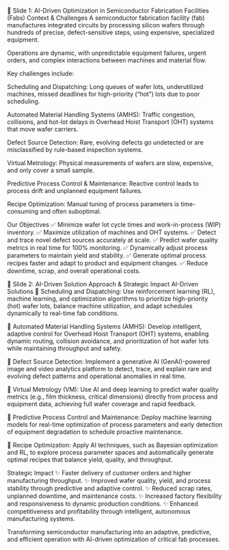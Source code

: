 🌟 Slide 1: AI-Driven Optimization in Semiconductor Fabrication Facilities (Fabs)
Context & Challenges
A semiconductor fabrication facility (fab) manufactures integrated circuits by processing silicon wafers through hundreds of precise, defect-sensitive steps, using expensive, specialized equipment.

Operations are dynamic, with unpredictable equipment failures, urgent orders, and complex interactions between machines and material flow.

Key challenges include:

Scheduling and Dispatching: Long queues of wafer lots, underutilized machines, missed deadlines for high-priority (“hot”) lots due to poor scheduling.

Automated Material Handling Systems (AMHS): Traffic congestion, collisions, and hot-lot delays in Overhead Hoist Transport (OHT) systems that move wafer carriers.

Defect Source Detection: Rare, evolving defects go undetected or are misclassified by rule-based inspection systems.

Virtual Metrology: Physical measurements of wafers are slow, expensive, and only cover a small sample.

Predictive Process Control & Maintenance: Reactive control leads to process drift and unplanned equipment failures.

Recipe Optimization: Manual tuning of process parameters is time-consuming and often suboptimal.

Our Objectives
✅ Minimize wafer lot cycle times and work-in-process (WIP) inventory.
✅ Maximize utilization of machines and OHT systems.
✅ Detect and trace novel defect sources accurately at scale.
✅ Predict wafer quality metrics in real time for 100% monitoring.
✅ Dynamically adjust process parameters to maintain yield and stability.
✅ Generate optimal process recipes faster and adapt to product and equipment changes.
✅ Reduce downtime, scrap, and overall operational costs.










🌟 Slide 2: AI-Driven Solution Approach & Strategic Impact
AI-Driven Solutions
📌 Scheduling and Dispatching: Use reinforcement learning (RL), machine learning, and optimization algorithms to prioritize high-priority (hot) wafer lots, balance machine utilization, and adapt schedules dynamically to real-time fab conditions.

📌 Automated Material Handling Systems (AMHS): Develop intelligent, adaptive control for Overhead Hoist Transport (OHT) systems, enabling dynamic routing, collision avoidance, and prioritization of hot wafer lots while maintaining throughput and safety.

📌 Defect Source Detection: Implement a generative AI (GenAI)-powered image and video analytics platform to detect, trace, and explain rare and evolving defect patterns and operational anomalies in real time.

📌 Virtual Metrology (VM): Use AI and deep learning to predict wafer quality metrics (e.g., film thickness, critical dimensions) directly from process and equipment data, achieving full wafer coverage and rapid feedback.

📌 Predictive Process Control and Maintenance: Deploy machine learning models for real-time optimization of process parameters and early detection of equipment degradation to schedule proactive maintenance.

📌 Recipe Optimization: Apply AI techniques, such as Bayesian optimization and RL, to explore process parameter spaces and automatically generate optimal recipes that balance yield, quality, and throughput.

Strategic Impact
✨ Faster delivery of customer orders and higher manufacturing throughput.
✨ Improved wafer quality, yield, and process stability through predictive and adaptive control.
✨ Reduced scrap rates, unplanned downtime, and maintenance costs.
✨ Increased factory flexibility and responsiveness to dynamic production conditions.
✨ Enhanced competitiveness and profitability through intelligent, autonomous manufacturing systems.

Transforming semiconductor manufacturing into an adaptive, predictive, and efficient operation with AI-driven optimization of critical fab processes.
